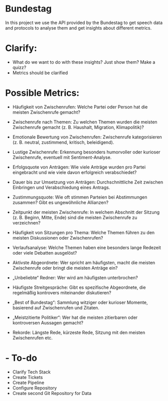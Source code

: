 # Bundestag
In this project we use the API provided by the Bundestag to get speech data and protocols to analyse them and get insights about different metrics.

# Clarify:
- What do we want to do with these insights? Just show them? Make a quizz?
- Metrics should be clarified

# Possible Metrics:
- Häufigkeit von Zwischenrufen: Welche Partei oder Person hat die meisten Zwischenrufe gemacht?
- Zwischenrufe nach Themen: Zu welchen Themen wurden die meisten Zwischenrufe gemacht (z. B. Haushalt, Migration, Klimapolitik)?
- Emotionale Bewertung von Zwischenrufen: Zwischenrufe kategorisieren (z. B. neutral, zustimmend, kritisch, beleidigend).
- Lustige Zwischenrufe: Erkennung besonders humorvoller oder kurioser Zwischenrufe, eventuell mit Sentiment-Analyse.

- Erfolgsquote von Anträgen: Wie viele Anträge wurden pro Partei eingebracht und wie viele davon erfolgreich verabschiedet?
- Dauer bis zur Umsetzung von Anträgen: Durchschnittliche Zeit zwischen Einbringen und Verabschiedung eines Antrags.
- Zustimmungsquote: Wie oft stimmen Parteien bei Abstimmungen zusammen? Gibt es ungewöhnliche Allianzen?

- Zeitpunkt der meisten Zwischenrufe: In welchem Abschnitt der Sitzung (z. B. Beginn, Mitte, Ende) sind die meisten Zwischenrufe zu verzeichnen?
- Häufigkeit von Sitzungen pro Thema: Welche Themen führen zu den meisten Diskussionen oder Zwischenrufen?
- Verlaufsanalyse: Welche Themen haben eine besonders lange Redezeit oder viele Debatten ausgelöst?

- Aktivste Abgeordnete: Wer spricht am häufigsten, macht die meisten Zwischenrufe oder bringt die meisten Anträge ein?
- „Unbeliebte“ Redner: Wer wird am häufigsten unterbrochen?
- Häufigste Streitgespräche: Gibt es spezifische Abgeordnete, die regelmäßig kontrovers miteinander diskutieren?

- „Best of Bundestag“: Sammlung witziger oder kurioser Momente, basierend auf Zwischenrufen und Zitaten.
- „Meistzitierte Politiker“: Wer hat die meisten zitierbaren oder kontroversen Aussagen gemacht?
- Rekorde: Längste Rede, kürzeste Rede, Sitzung mit den meisten Zwischenrufen etc.

# - To-do
- Clarify Tech Stack
- Create Tickets
- Create Pipeline
- Configure Repository
- Create second Git Repository for Data
